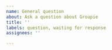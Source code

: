 ```yaml
---
name: General question
about: Ask a question about Groupie
title: ''
labels: question, waiting for response
assignees: ''

---
```

